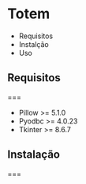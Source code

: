 # Totem
- Requisitos
- Instalção 
- Uso

## Requisitos
===
- Pillow >= 5.1.0
- Pyodbc >= 4.0.23
- Tkinter >= 8.6.7

## Instalação
===


